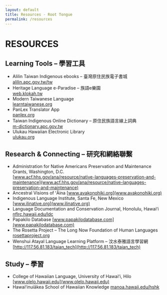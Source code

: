 ```yaml
---
layout: default
title: Resources - Root Tongue
permalink: /resources
---
```

# RESOURCES

## Learning Tools – 學習工具

- Alilin Taiwan Indigenous ebooks – 臺灣原住民族電子書城  
[alilin.apc.gov.tw/tw](alilin.apc.gov.tw/tw)
- Heritage Language e-Paradise – 族語e樂園  
[web.klokah.tw](web.klokah.tw)
- Modern Taiwanese Language  
[learntaiwanese.org](learntaiwanese.org)
- PanLex Translator App  
[panlex.org](panlex.org)
- Taiwan Indigenous Online Dictionary – 原住民族語言線上詞典  
[m-dictionary.apc.gov.tw](m-dictionary.apc.gov.tw)
- Ulukau Hawaiian Electronic Library  
[ulukau.org](ulukau.org)

## Research & Connecting – 研究和網絡聯繫

- Administration for Native Americans Preservation and Maintenance Grants, Washington, D.C.  
[www.acf.hhs.gov/ana/resource/native-languages-preservation-and-maintenance](www.acf.hhs.gov/ana/resource/native-languages-preservation-and-maintenance)
- Ancestral Visions of ʻĀina
[www.avakonohiki.org](www.avakonohiki.org)
- Indigenous Language Institute, Santa Fe, New Mexico
[www.ilinative.org](www.ilinative.org)
- Language Documentation and Conservation Journal, Honolulu, Hawaiʻi
[nflrc.hawaii.edu/ldc](nflrc.hawaii.edu/ldc)
- Papakilo Database
[www.papakilodatabase.com](www.papakilodatabase.com)
- The Rosetta Project – The Long Now Foundation of Human Languages
[rosettaproject.org](rosettaproject.org)
- Wenshui Atayal Language Learning Platform – 汶水泰雅語言學習網
[http://117.56.81.183/taian_tech](http://117.56.81.183/taian_tech)

## Study – 學習

- College of Hawaiian Language, University of Hawaiʻi, Hilo
[www.olelo.hawaii.edu](www.olelo.hawaii.edu)
- Hawaiʻinuiākea School of Hawaiian Knowledge
[manoa.hawaii.edu/hshk](manoa.hawaii.edu/hshk)

